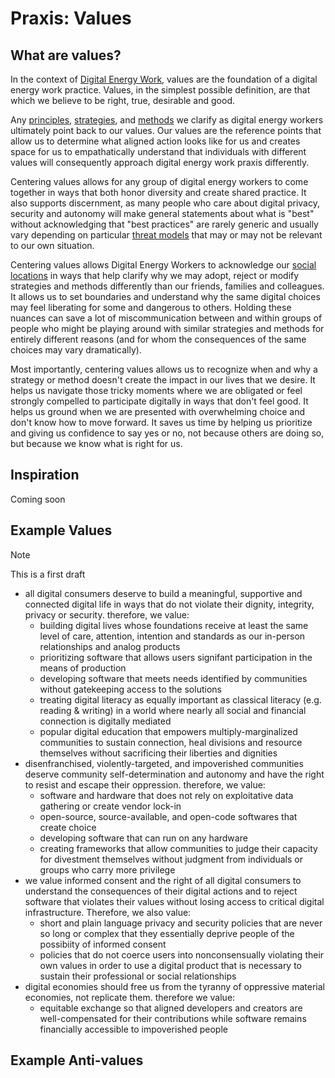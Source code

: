 # Praxis: Values

## What are values?

In the context of [Digital Energy Work](praxis___digital-energy-work.md), values are the foundation of a digital energy work practice. Values, in the simplest possible definition, are that which we believe to be right, true, desirable and good. 

Any [principles](praxis___principles.md), [strategies](praxis___strategies.md), and [methods](praxis___methods.md) we clarify as digital energy workers ultimately point back to our values. Our values are the reference points that allow us to determine what aligned action looks like for us and creates space for us to empathatically understand that individuals with different values will consequently approach digital energy work praxis differently.

Centering values allows for any group of digital energy workers to come together in ways that both honor diversity and create shared practice. It also supports discernment, as many people who care about digital privacy, security and autonomy will make general statements about what is "best" without acknowledging that "best practices" are rarely generic and usually vary depending on particular [threat models](https://en.wikipedia.org/wiki/Threat_model) that may or may not be relevant to our own situation.

Centering values allows Digital Energy Workers to acknowledge our [social locations](https://www.badoulatrainings.org/blog/the-importance-of-knowing-and-naming-your-social-location) in ways that help clarify why we may adopt, reject or modify strategies and methods differently than our friends, families and colleagues. It allows us to set boundaries and understand why the same digital choices may feel liberating for some and dangerous to others. Holding these nuances can save a lot of miscommunication between and within groups of people who might be playing around with similar strategies and methods for entirely different reasons (and for whom the consequences of the same choices may vary dramatically).

Most importantly, centering values allows us to recognize when and why a strategy or method doesn't create the impact in our lives that we desire. It helps us navigate those tricky moments where we are obligated or feel strongly compelled to participate digitally in ways that don't feel good. It helps us ground when we are presented with overwhelming choice and don't know how to move forward. It saves us time by helping us prioritize and giving us confidence to say yes or no, not because others are doing so, but because we know what is right for us.

## Inspiration 
Coming soon

 ## Example Values 
 > [!NOTE]  
 > This is a first draft


 - all digital consumers deserve to build a meaningful, supportive and connected digital life in ways that do not violate their dignity, integrity, privacy or security. therefore, we value:
   - building digital lives whose foundations receive at least the same level of care, attention, intention and standards as our in-person relationships and analog products
   - prioritizing software that allows users signifant participation in the means of production
   - developing software that meets needs identified by communities without gatekeeping access to the solutions 
   - treating digital literacy as equally important as classical literacy (e.g. reading & writing) in a world where nearly all social and financial connection is digitally mediated
   - popular digital education that empowers multiply-marginalized communities to sustain connection, heal divisions and resource themselves without sacrificing their liberties and dignities
 - disenfranchised, violently-targeted, and impoverished communities deserve community self-determination and autonomy and have the right to resist and escape their oppression. therefore, we value:
   - software and hardware that does not rely on exploitative data gathering or create vendor lock-in 
   - open-source, source-available, and open-code softwares that create choice
   - developing software that can run on any hardware
   - creating frameworks that allow communities to judge their capacity for divestment themselves without judgment from individuals or groups who carry more privilege
 - we value informed consent and the right of all digital consumers to understand the consequences of their digital actions and to reject software that violates their values without losing access to critical digital infrastructure. Therefore, we also value:
   - short and plain language privacy and security policies that are never so long or complex that they essentially deprive people of the possibiity of informed consent
   - policies that do not coerce users into nonconsensually violating their own values in order to use a digital product that is necessary to sustain their professional or social relationships
 - digital economies should free us from the tyranny of oppressive material economies, not replicate them. therefore we value:
   - equitable exchange so that aligned developers and creators are well-compensated for their contributions while software remains financially accessible to impoverished people

## Example Anti-values
